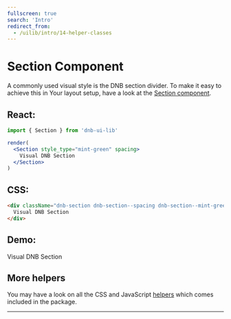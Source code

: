 ```yaml
---
fullscreen: true
search: 'Intro'
redirect_from:
  - /uilib/intro/14-helper-classes
---
```


<Intro>

# Section Component

A commonly used visual style is the DNB section divider. To make it easy to achieve this in Your layout setup, have a look at the [Section component](!/uilib/components/section).

## React:

```jsx
import { Section } from 'dnb-ui-lib'

render(
  <Section style_type="mint-green" spacing>
    Visual DNB Section
  </Section>
)
```

## CSS:

```html
<div className="dnb-section dnb-section--spacing dnb-section--mint-green">
  Visual DNB Section
</div>
```

## Demo:

<div className="dnb-section dnb-section--spacing dnb-section--mint-green">
  Visual DNB Section
</div>

## More helpers

You may have a look on all the CSS and JavaScript [helpers](!/uilib/helpers) which comes included in the package.

---

<IntroFooter href="/uilib/intro/15-summary" text="Summary" />

</Intro>
